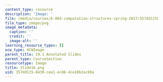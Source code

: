 ```yaml
---
content_type: resource
description: 'Image: '
file: /media/courses/6-004-computation-structures-spring-2017/357dd1158430cee1ec864ce10b2ac60a_Slide16.png
file_type: image/png
image_metadata:
  caption: ''
  credit: ''
  image-alt: ''
learning_resource_types: []
ocw_type: OCWImage
parent_title: 19.1 Annotated Slides
parent_type: CourseSection
resourcetype: Image
title: Slide16.png
uid: 357dd115-8430-cee1-ec86-4ce10b2ac60a
---
```

